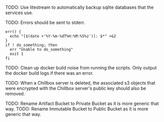 TODO: Use litestream to automatically backup sqlite databases that the services use.

TODO: Errors should be sent to stderr.
```
err() {
  echo "[$(date +'%Y-%m-%dT%H:%M:%S%z')]: $*" >&2
}
if ! do_something; then
  err "Unable to do_something"
  exit 1
fi
```

TODO: Clean up docker build noise from running the scripts. Only output the docker build logs if there was an error.

TODO: When a Chillbox server is deleted, the associated s3 objects that were encrypted with the Chillbox server's public key should also be removed.

TODO: Rename Artifact Bucket to Private Bucket as it is more generic that way.
TODO: Rename Immutable Bucket to Public Bucket as it is more generic that way.
